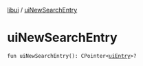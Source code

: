 [libui](README.md) / [uiNewSearchEntry](ui-new-search-entry.md)

# uiNewSearchEntry

`fun uiNewSearchEntry(): CPointer<`[`uiEntry`](ui-entry.md)`>?`